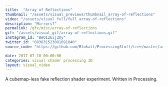 ```yaml
---
title:  "Array of Reflections"
thumbnail: "/assets/visual_previews/thumbnail_array-of-reflections"
video: "/assets/visual_full/full_array-of-reflections"
description: "Mirrors?"
permalink: /gfx/misc/array-of-reflections
gif: "/assets/visual_gif/array-of-reflections.gif"
instagram_id: "BeOI26ij2Oy"
twitter_id: "883831523081891840" 
source_code: "https://github.com/Blokatt/ProcessingStuff/tree/master/arrayOfReflections" 

date: 2017-07-10 00:00:00
categories: visual shader processing 3D
layout: visual_video
---
```

A cubemap-less fake reflection shader experiment. Written in Processing.